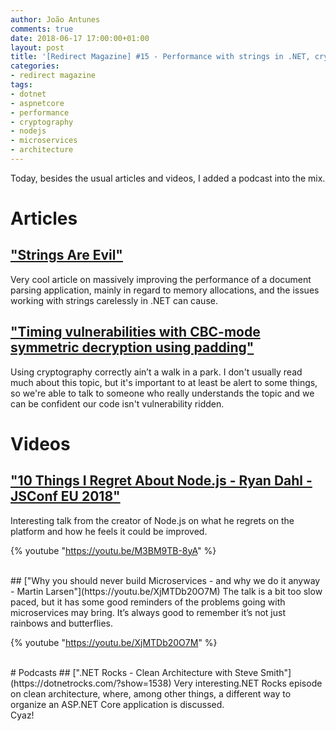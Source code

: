 ```yaml
---
author: João Antunes
comments: true
date: 2018-06-17 17:00:00+01:00
layout: post
title: '[Redirect Magazine] #15 - Performance with strings in .NET, cryptography, Node.js issues, microservices and clean architecture'
categories:
- redirect magazine
tags:
- dotnet
- aspnetcore
- performance
- cryptography
- nodejs
- microservices
- architecture
---
```


Today, besides the usual articles and videos, I added a podcast into the mix.

# Articles
## ["Strings Are Evil"](https://medium.com/@indy_singh/strings-are-evil-a803d05e5ce3)
Very cool article on massively improving the performance of a document parsing application, mainly in regard to memory allocations, and the issues working with strings carelessly in .NET can cause.
<br/>
## ["Timing vulnerabilities with CBC-mode symmetric decryption using padding"](https://docs.microsoft.com/en-us/dotnet/standard/security/vulnerabilities-cbc-mode)
Using cryptography correctly ain’t a walk in a park. I don't usually read much about this topic, but it's important to at least be alert to some things, so we're able to talk to someone who really understands the topic and we can be confident our code isn't vulnerability ridden.
<br/>
# Videos
## ["10 Things I Regret About Node.js - Ryan Dahl - JSConf EU 2018"](https://youtu.be/M3BM9TB-8yA)
Interesting talk from the creator of Node.js on what he regrets on the platform and how he feels it could be improved.

{% youtube "https://youtu.be/M3BM9TB-8yA" %}

<br/>
## ["Why you should never build Microservices - and why we do it anyway - Martin Larsen"](https://youtu.be/XjMTDb20O7M)
The talk is a bit too slow paced, but it has some good reminders of the problems going with microservices may bring. It’s always good to remember it’s not just rainbows and butterflies.

{% youtube "https://youtu.be/XjMTDb20O7M" %}

<br/>
# Podcasts
## [".NET Rocks - Clean Architecture with Steve Smith"](https://dotnetrocks.com/?show=1538)
Very interesting.NET Rocks episode on clean architecture, where, among other things, a different way to organize an ASP.NET Core application is discussed.
<br/>
Cyaz!